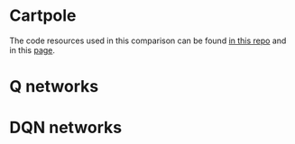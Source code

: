 # Cartpole
The code resources used in this comparison can be found [in this repo](https://github.com/UoA-RL/Gym/tree/master/Q-Learning) and in this [page](https://github.com/UoA-RL/UoA-RL.github.io/blob/master/Code_Comparison/QNetwork_comparison.md). 


# Q networks



# DQN networks

